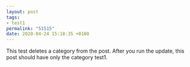 ```yaml
---
layout: post
tags:
- test1
permalink: "51515"
date: 2020-04-24 15:18:35 +0100
---
```


This test deletes a category from the post. After you run the update, this post should have only the category test1.
